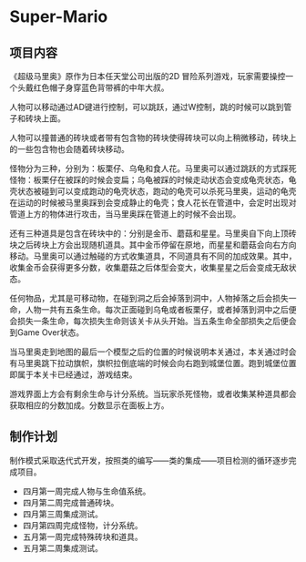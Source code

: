 # Super-Mario

## 项目内容
《超级马里奥》原作为日本任天堂公司出版的2D 冒险系列游戏，玩家需要操控一个头戴红色帽子身穿蓝色背带裤的中年大叔。

人物可以移动通过AD键进行控制，可以跳跃，通过W控制，跳的时候可以跳到管子和砖块上面。

人物可以撞普通的砖块或者带有包含物的砖块使得砖块可以向上稍微移动，砖块上的一些包含物也会随着砖块移动。

怪物分为三种，分别为：板栗仔、乌龟和食人花。马里奥可以通过跳跃的方式踩死怪物：板栗仔在被踩的时候会变扁；乌龟被踩的时候走动状态会变成龟壳状态，龟壳状态被碰到可以变成跑动的龟壳状态，跑动的龟壳可以杀死马里奥，运动的龟壳在运动的时候被马里奥踩到会变成静止的龟壳；食人花长在管道中，会定时出现对管道上方的物体进行攻击，当马里奥踩在管道上的时候不会出现。

还有三种道具是包含在砖块中的：分别是金币、蘑菇和星星。马里奥自下向上顶砖块之后砖块上方会出现随机道具。其中金币停留在原地，而星星和蘑菇会向右方向移动。马里奥可以通过触碰的方式收集道具，不同道具有不同的加成效果。其中，收集金币会获得更多分数，收集蘑菇之后体型会变大，收集星星之后会变成无敌状态。

任何物品，尤其是可移动物，在碰到洞之后会掉落到洞中，人物掉落之后会损失一命，人物一共有五条生命。每次正面碰到乌龟或者板栗仔，或者掉落到洞中之后便会损失一条生命，每次损失生命则该关卡从头开始。当五条生命全部损失之后便会到Game Over状态。

当马里奥走到地图的最后一个模型之后的位置的时候说明本关通过，本关通过时会有马里奥跳下拉动旗帜，旗帜拉倒底端的时候会向右跑到城堡位置。跑到城堡位置即属于本关卡已经通过，游戏结束。

游戏界面上方会有剩余生命与计分系统。当玩家杀死怪物，或者收集某种道具都会获取相应的分数加成。分数显示在面板上方。 

## 制作计划
制作模式采取迭代式开发，按照类的编写——类的集成——项目检测的循环逐步完成项目。

- 四月第一周完成人物与生命值系统。
- 四月第二周完成普通砖块。
- 四月第三周集成测试。
- 四月第四周完成怪物，计分系统。
- 五月第一周完成特殊砖块和道具。
- 五月第二周集成测试。

